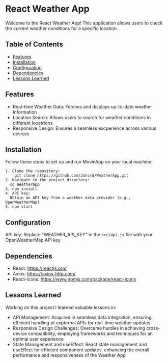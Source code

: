 # React Weather App

Welcome to the React Weather App! This application allows users to check the current weather conditions for a specific location.

## Table of Contents
- [Features](#features)
- [Installation](#installation)
- [Configuration](#configuration)
- [Dependencies](#dependencies)
- [Lessons Learned](#lessonslearned)

## Features

- Real-time Weather Data: Fetches and displays up-to-date weather information
- Location Search: Allows users to search for weather conditions in different locatrions
- Responsive Design: Ensures a seamless excperience across various devices
  

## Installation 

  Follow these steps to set up and run MovieApp on your local machine:
  
    1. Clone the repository:
        git clone https://github.com/Jansrd/WeatherApp.git
    2. Navigate to the project directory:
      cd WeatherApp
    3. npm install
    4. API key:
      Obtain an API key from a weather data provider (e.g., OpenWeatherMap)
    5. npm start
   

## Configuration

API key: Replace "WEATHER_API_KEY" in the `src/api.js` file with your OpenWeatherMap API key


## Dependencies

- React: https://reactjs.org/
- Axios: https://axios-http.com/
- React-icons: https://www.npmjs.com/package/react-icons
  

## Lessons Learned
Working on this project I learned valuable lessons in:
-  API Management: Acquired in seamless data integration, ensuring efficient handling of expternal APIs for real-time weather updates
-  Responsive Design Challenges: Overcame hurdles in achieving cross-device compatibility, employing frameworks and techniques for an optimal user experience
-  State Management and useEffect: React state management and useEffect for efficient component updates, enhancing the overall performance and responsiveness of the Weather App
